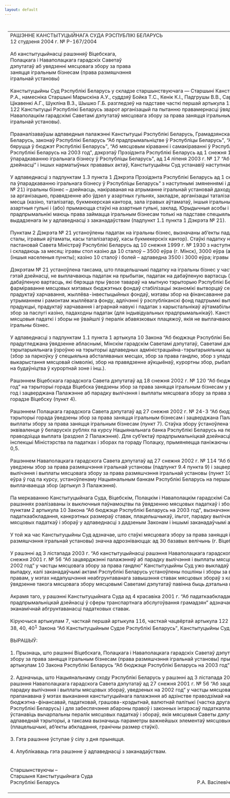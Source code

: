 ```yaml
---
layout: default
---
```


<div style="margin: 0px auto; width: 1000px;">

<div id="flag">

 

</div>

<div id="fixedWidth">

<div id="body">

<div id="columnSpanned">

<div id="content" style="margin: 10px">

<table>
<colgroup>
<col style="width: 100%" />
</colgroup>
<tbody>
<tr class="odd">
<td><div data-align="center" style="text-transform: uppercase;">
Рашэнне Канстытуцыйнага Суда Рэспублікі Беларусь
</div>
<div data-align="center">
12 студзеня 2004 г. № Р-167/2004
</div>
<div data-align="left" style="width: 400px; margin-top: 20px; margin-bottom: 20px;">
Аб канстытуцыйнасці рашэнняў Віцебскага, Полацкага і Наваполацкага гарадскіх Саветаў дэпутатаў аб увядзенні мясцовага збору за права заняцця ігральным бізнесам (права размяшчэння ігральнай установы)
</div>
<div data-align="justify">
Канстытуцыйны Суд Рэспублікі Беларусь у складзе старшынствуючага — Старшыні Канстытуцыйнага Суда Васілевіча Р.А., намесніка Старшыні Марыскіна А.У., суддзяў Бойка Т.С., Кенік К.І., Падгрушы В.В., Саркісавай Э.А., Філіпчык Р.І., Цікавенкі А.Г., Шукліна В.З., Шышко Г.Б. разгледзеў на падставе часткі першай артыкула 116, часткі чацвёртай артыкула 122 Канстытуцыі Рэспублікі Беларусь зварот арганізацый па пытанню правамернасці ўвядзення Віцебскім, Полацкім і Наваполацкім гарадскімі Саветамі дэпутатаў мясцовага збору за права заняцця ігральным бізнесам (права размяшчэння ігральнай установы).
</div>
<div data-align="justify">
 
</div>
<div data-align="justify">
Прааналізаваўшы адпаведныя палажэнні Канстытуцыі Рэспублікі Беларусь, Грамадзянскага кодэкса Рэспублікі Беларусь, законаў Рэспублікі Беларусь “Аб прадпрымальніцтве ў Рэспубліцы Беларусь”, “Аб падатках і зборах, якія бяруцца ў бюджэт Рэспублікі Беларусь”, “Аб мясцовым кіраванні і самакіраванні ў Рэспубліцы Беларусь”, “Аб бюджэце Рэспублікі Беларусь на 2003 год”, дэкрэтаў Прэзідэнта Рэспублікі Беларусь ад 1 снежня 1998 г. № 21 “Аб мерах па ўпарадкаванню ігральнага бізнесу ў Рэспубліцы Беларусь”, ад 14 ліпеня 2003 г. № 17 “Аб ліцэнзаванні асобных відаў дзейнасці” і іншых нарматыўных прававых актаў, Канстытуцыйны Суд устанавіў наступнае.
</div>
<div data-align="justify">
 
</div>
<div data-align="justify">
У адпаведнасці з падпунктам 1.3 пункта 1 Дэкрэта Прэзідэнта Рэспублікі Беларусь ад 1 снежня 1998 г. № 21 “Аб мерах па ўпарадкаванню ігральнага бізнесу ў Рэспубліцы Беларусь” з наступнымі змяненнямі і дапаўненнямі (далей – Дэкрэт № 21) ігральны бізнес – дзейнасць, накіраваная на атрыманне ігральнай установай даходу ў выглядзе выйгрышу, платы за арганізацыю, правядзенне або ўдзел у азартных гульнях, закладзе, арганізацыі таталізатара; ігральная ўстанова – месца (казіно, таталізатар, букмекерская кантора, зала ігравых аўтаматаў, іншыя ігральныя месцы), дзе праводзяцца азартныя гульні і (або) прымаюцца стаўкі на азартныя гульні, заклад. Юрыдычныя асобы і індывідуальныя прадпрымальнікі маюць права займацца ігральным бізнесам толькі на падставе спецыяльнага дазволу (ліцэнзіі), выдадзенага ім у адпаведнасці з заканадаўствам (падпункт 1.1 пункта 1 Дэкрэта № 21).
</div>
<div data-align="justify">
 
</div>
<div data-align="justify">
Пунктам 2 Дэкрэта № 21 устаноўлены падатак на ігральны бізнес, вызначаны аб’екты падаткаабкладання (ігравыя сталы, ігравыя аўтаматы, касы таталізатараў, касы букмекерскіх кантор). Стаўкі падатку на ігральны бізнес зацверджаны пастановай Савета Міністраў Рэспублікі Беларусь ад 10 снежня 1999 г. № 1930 з наступнымі змяненнямі і дапаўненнямі і складаюць за месяц: ігравы стол казіно да 10 сталоў – 3500 еўра (г. Мінск), 3000 еўра (абласныя цэнтры) і 2500 еўра (іншыя населеныя пункты); казіно 10 сталоў і болей – адпаведна 3500 і 3000 еўра; ігравы аўтамат – 90 і 80 еўра і інш.
</div>
<div data-align="justify">
 
</div>
<div data-align="justify">
Дэкрэтам № 21 устаноўлена таксама, што плацельшчыкі падатку на ігральны бізнес у частцы даходаў, атрыманых ад гэтай дзейнасці, не выплачваюць падатак на прыбытак, падатак на дабаўленую вартасць (за выключэннем падатку на дабаўленую вартасць, які бярэцца пры ўвозе тавараў на мытную тэрыторыю Рэспублікі Беларусь), мэтавыя зборы на фарміраванне мясцовых мэтавых бюджэтных фондаў стабілізацыі эканомікі вытворцаў сельскагаспадарчай прадукцыі і прадуктаў харчавання, жыллёва-інвестыцыйных фондаў, мэтавы збор на фінансаванне расходаў, звязаных з утрыманнем і рамонтам жыллёвага фонду, адлічэнні ў рэспубліканскі фонд падтрымкі вытворцаў сельскагаспадарчай прадукцыі, прадуктаў харчавання і аграрнай навукі і падатак з карыстальнікаў аўтамабільных дарог у дарожныя фонды, збор за паслугі казіно, падаходны падатак (для індывідуальных прадпрымальнікаў). Канстытуцыйны Суд адзначае, што мясцовыя падаткі і зборы не ўвайшлі ў пералік абавязковых плацяжоў, якія не выплачваюць плацельшчыкі падатку на ігральны бізнес.
</div>
<div data-align="justify">
 
</div>
<div data-align="justify">
У адпаведнасці з падпунктам 1.1 пункта 1 артыкула 10 Закона “Аб бюджэце Рэспублікі Беларусь на 2003 год” прадугледжана ўвядзенне абласнымі, Мінскім гарадскім Саветамі дэпутатаў, Саветамі дэпутатаў базавага тэрытарыяльнага ўзроўню на тэрыторыі адпаведных адміністрацыйна-тэрытарыяльных адзінак збораў з карыстальніка (збор за паркоўку ў спецыяльна абсталяваных месцах, збор за права гандлю, збор з уладальнікаў сабак, збор за права выкарыстання мясцовай сімволікі, збор на правядзенне аўкцыёнаў, курортны збор, рыбалоўны і паляўнічы зборы, збор на будаўніцтва ў курортнай зоне і інш.).
</div>
<div data-align="justify">
 
</div>
<div data-align="justify">
Рашэннем Віцебскага гарадскога Савета дэпутатаў ад 18 снежня 2002 г. № 120 “Аб бюджэце горада Віцебска на 2003 год” на тэрыторыі горада Віцебска ўведзены збор за права заняцця ігральным бізнесам у размеры 30 базавых велічынь у год і зацверджана Палажэнне аб парадку вылічэння і выплаты мясцовага збору за права заняцця ігральным бізнесам у горадзе Віцебску (пункт 4).
</div>
<div data-align="justify">
 
</div>
<div data-align="justify">
Рашэннем Полацкага гарадскога Савета дэпутатаў ад 27 снежня 2002 г. № 24-3 “Аб бюджэце горада на 2003 год” на тэрыторыі горада ўведзены збор за права заняцця ігральным бізнесам і зацверджана Палажэнне аб парадку вылічэння і выплаты збору за права заняцця ігральным бізнесам (пункт 7). Стаўка збору ўстаноўлена ў размеры 600 еўра ў эквіваленце ў беларускіх рублях па курсу Нацыянальнага банка Рэспублікі Беларусь на першае чысло месяца, у якім праводзіцца выплата (раздзел 2 Палажэння). Для суб’ектаў прадпрымальніцкай дзейнасці, якія стаяць на ўліку ў інспекцыі Міністэрства па падатках і зборах па гораду Полацку, прымяняецца паніжаючы каэфіцыент да стаўкі ў размеры 0,5.
</div>
<div data-align="justify">
 
</div>
<div data-align="justify">
Рашэннем Наваполацкага гарадскога Савета дэпутатаў ад 27 снежня 2002 г. № 114 “Аб бюджэце горада на 2003 год” уведзены збор за права размяшчэння ігральнай установы (падпункт 9.4 пункта 9) і зацверджана Палажэнне аб парадку вылічэння і выплаты мясцовага збору за права размяшчэння ігральнай установы (пункт 10). Стаўка збору складае 300 еўра ў год па курсу, устаноўленаму Нацыянальным банкам Рэспублікі Беларусь на першы дзень месяца, у якім выплачваецца збор (артыкул 3 Палажэння).
</div>
<div data-align="justify">
 
</div>
<div data-align="justify">
Па меркаванню Канстытуцыйнага Суда, Віцебскім, Полацкім і Наваполацкім гарадскімі Саветамі дэпутатаў ва ўказаных рашэннях рэалізаваны іх выключныя паўнамоцтвы па ўвядзенню мясцовых падаткаў і збораў і самастойнаму, згодна з пунктам 2 артыкула 10 Закона “Аб бюджэце Рэспублікі Беларусь на 2003 год”, вызначэнню базы і аб’ектаў падаткаабкладання, канкрэтных размераў ставак, плацельшчыкаў, ільгот, парадку вылічэння і тэрмінаў выплаты мясцовых падаткаў і збораў у адпаведнасці з дадзеным Законам і іншымі заканадаўчымі актамі Рэспублікі Беларусь.
</div>
<div data-align="justify">
 
</div>
<div data-align="justify">
У той жа час Канстытуцыйны Суд адзначае, што стаўкі мясцовага збору за права заняцця ігральным бізнесам (права размяшчэння ігральнай установы) значна адрозніваюцца: ад 30 базавых велічынь (г. Віцебск) да 600 еўра (г. Полацк).
</div>
<div data-align="justify">
 
</div>
<div data-align="justify">
У рашэнні ад 3 лістапада 2003 г. “Аб канстытуцыйнасці рашэння Наваполацкага гарадскога Савета дэпутатаў ад 27 снежня 2001 г. № 56 “Аб зацвярджэнні палажэнняў аб парадку вылічэння і выплаты мясцовых збораў, уведзеных на 2002 год” у частцы мясцовага збору за права гандлю” Канстытуцыйны Суд ужо выкладаў пазіцыю аб тым, што ў выпадку, калі заканадаўчымі актамі Рэспублікі Беларусь устаноўлены пошліны і зборы за валоданне спецыяльным правам, у мэтах недапушчэння неабгрунтаванага завышэння ставак мясцовых збораў з карыстальніка права на ўвядзенне такога мясцовага збору мясцовымі Саветамі дэпутатаў павінна быць дэтальна вызначана заканадаўцам.
</div>
<div data-align="justify">
 
</div>
<div data-align="justify">
Акрамя таго, у рашэнні Канстытуцыйнага Суда ад 4 красавіка 2001 г. “Аб падаткаабкладанні суб’ектаў прадпрымальніцкай дзейнасці ў сферы транспартнага абслугоўвання грамадзян” адзначана неабходнасць аналізу эканамічнай абгрунтаванасці падатковых ставак.
</div>
<div data-align="justify">
 
</div>
<div data-align="justify">
Кіруючыся артыкулам 7, часткай першай артыкула 116, часткай чацвёртай артыкула 122 Канстытуцыі, артыкуламі 7, 36, 38, 40, 40<sup>1</sup> Закона “Аб Канстытуцыйным Судзе Рэспублікі Беларусь”, Канстытуцыйны Суд
</div>
<div data-align="justify">
 
</div>
<div data-align="center">
ВЫРАШЫЎ:
</div>
<div>
 
</div>
<div data-align="justify">
1. Прызнаць, што рашэнні Віцебскага, Полацкага і Наваполацкага гарадскіх Саветаў дэпутатаў аб увядзенні мясцовага збору за права заняцця ігральным бізнесам (права размяшчэння ігральнай установы) прыняты ў межах прадастаўленых артыкулам 10 Закона Рэспублікі Беларусь “Аб бюджэце Рэспублікі Беларусь на 2003 год” паўнамоцтваў.
</div>
<div data-align="justify">
 
</div>
<div data-align="justify">
2. Адзначыць, што Нацыянальнаму сходу Рэспублікі Беларусь у рашэнні ад 3 лістапада 2003 г. “Аб канстытуцыйнасці рашэння Наваполацкага гарадскога Савета дэпутатаў ад 27 снежня 2001 г. № 56 “Аб зацвярджэнні палажэнняў аб парадку вылічэння і выплаты мясцовых збораў, уведзеных на 2002 год” у частцы мясцовага збору за права гандлю” прапанавана ў мэтах выканання канстытуцыйнага палажэння аб адзінстве праводзімай на тэрыторыі Рэспублікі Беларусь бюджэтна-фінансавай, падатковай, грашова-крэдытнай, валютнай палітыкі (частка другая артыкула 132 Канстытуцыі Рэспублікі Беларусь) і для забеспячэння абароны правоў і законных інтарэсаў падаткаплацельшчыкаў у законе ўстанавіць вычарпальны пералік мясцовых падаткаў і збораў, якія мясцовыя Саветы дэпутатаў могуць уводзіць на адпаведнай тэрыторыі, а таксама вызначыць параметры важнейшых элементаў мясцовых збораў з карыстальніка (плацельшчыкі, аб’екты абкладання, гранічны размер стаўкі).
</div>
<div data-align="justify">
 
</div>
<div data-align="justify">
3. Гэта рашэнне ўступае ў сілу з дня прыняцця.
</div>
<div data-align="justify">
 
</div>
<div data-align="justify">
4. Апублікаваць гэта рашэнне ў адпаведнасці з заканадаўствам.
</div>
<div data-align="justify">
 
</div>
<div>
 
</div>
<div>
Старшынствуючы –
</div>
<div>
Старшыня Канстытуцыйнага Суда
</div>
<div>
Рэспублікі Беларусь<span>                                                                                                        Р.А. Васілевіч</span>
</div>
<div>
<strong> </strong>
</div></td>
</tr>
</tbody>
</table>

</div>

<div class="terminator">

 

</div>

</div>

</div>

</div>

</div>

